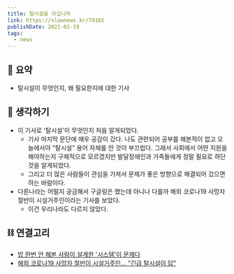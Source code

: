 ```yaml
---
title: 탈시설을 아십니까
link: https://slownews.kr/79165
publishDate: 2021-01-19  
tags:
  - news
---
```

## 📝 요약 
- 탈시설이 무엇인지, 왜 필요한지에 대한 기사  


## 🤔 생각하기 
- 이 기사로 '탈시설'이 무엇인지 처음 알게되었다.  
  - 기사 마지막 문단에 매우 공감이 갔다. 나도 관련되어 공부를 해본적이 없고 오늘에서야 "탈시설" 용어 자체를 안 것이 부끄럽다. 그래서 사회에서 어떤 지원을 해야하는지 구체적으로 모르겠지만 발달장애인과 가족들에게 정말 필요로 하단 것을 알게되었다.  
  - 그리고 더 많은 사람들이 관심을 가져서 문제가 좋은 방향으로 해결되어 갔으면 하는 바람이다.  
- 다른나라는 어떨지 궁금해서 구글링은 했는데 아니나 다를까 해외 코로나19 사망자 절반이 시설거주인이라는 기사를 보았다.  
  - 이건 우리나라도 다르지 않았다.  

## ⛓ 연결고리
- [밥 한번 안 해본 사람이 설계한 '시스템'이 문제다](../Life/who-cares)
- [해외 코로나19 사망자 절반이 시설거주인… “긴급 탈시설이 답”](https://www.beminor.com/news/articleView.html?idxno=20382)